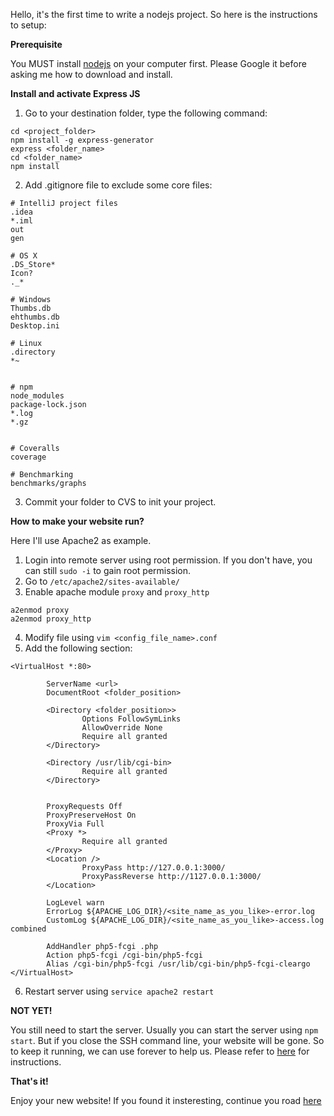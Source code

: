 Hello, it's the first time to write a nodejs project. So here is the instructions to setup:

**Prerequisite**

You MUST install [nodejs](https://nodejs.org/) on your computer first. Please Google it before asking me how to download and install.

**Install and activate Express JS**
 1. Go to your destination folder, type the following command:
 ```
 cd <project_folder>
 npm install -g express-generator
 express <folder_name>
 cd <folder_name>
 npm install
 ```
 2. Add .gitignore file to exclude some core files:
 ```
 # IntelliJ project files
 .idea
 *.iml
 out
 gen

 # OS X
 .DS_Store*
 Icon?
 ._*

 # Windows
 Thumbs.db
 ehthumbs.db
 Desktop.ini

 # Linux
 .directory
 *~


 # npm
 node_modules
 package-lock.json
 *.log
 *.gz


 # Coveralls
 coverage

 # Benchmarking
 benchmarks/graphs
 ```
 3. Commit your folder to CVS to init your project.

**How to make your website run?**

Here I'll use Apache2 as example.

 1. Login into remote server using root permission. If you don't have, you can still `sudo -i` to gain root permission.
 2. Go to `/etc/apache2/sites-available/`
 3. Enable apache module `proxy` and `proxy_http`
```
a2enmod proxy
a2enmod proxy_http
```
 4. Modify file using `vim <config_file_name>.conf`
 5. Add the following section:
```
<VirtualHost *:80>

        ServerName <url>
        DocumentRoot <folder_position>

        <Directory <folder_position>>
                Options FollowSymLinks
                AllowOverride None
                Require all granted
        </Directory>

        <Directory /usr/lib/cgi-bin>
                Require all granted
        </Directory>


        ProxyRequests Off
        ProxyPreserveHost On
        ProxyVia Full
        <Proxy *>
                Require all granted
        </Proxy>
        <Location />
                ProxyPass http://127.0.0.1:3000/
                ProxyPassReverse http://1127.0.0.1:3000/
        </Location>

        LogLevel warn
        ErrorLog ${APACHE_LOG_DIR}/<site_name_as_you_like>-error.log
        CustomLog ${APACHE_LOG_DIR}/<site_name_as_you_like>-access.log combined

        AddHandler php5-fcgi .php
        Action php5-fcgi /cgi-bin/php5-fcgi
        Alias /cgi-bin/php5-fcgi /usr/lib/cgi-bin/php5-fcgi-cleargo
</VirtualHost>

```
 6. Restart server using `service apache2 restart`

**NOT YET!**

You still need to start the server. Usually you can start the server using `npm start`. But if you close the SSH command line, your website will be gone. So to keep it running, we can use forever to help us. Please refer to [here](https://expressjs.com/en/advanced/pm.html#forever) for instructions.

**That's it!**

Enjoy your new website! If you found it insteresting, continue you road [here](http://expressjs.com/)